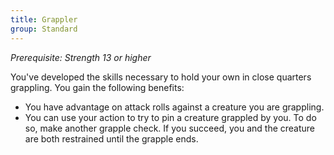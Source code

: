 ```yaml
---
title: Grappler
group: Standard
---
```


*Prerequisite: Strength 13 or higher*

You've developed the skills necessary to hold your own in close quarters grappling. You gain the following benefits:

- You have advantage on attack rolls against a creature you are grappling.
- You can use your action to try to pin a creature grappled by you. To do so, make another grapple check. If you succeed, you and the creature are both restrained until the grapple ends.
